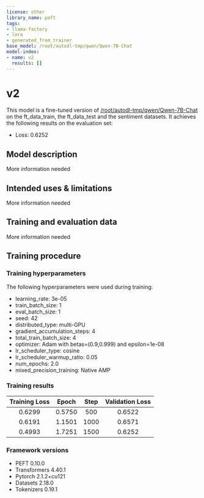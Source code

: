 ```yaml
---
license: other
library_name: peft
tags:
- llama-factory
- lora
- generated_from_trainer
base_model: /root/autodl-tmp/qwen/Qwen-7B-Chat
model-index:
- name: v2
  results: []
---
```


<!-- This model card has been generated automatically according to the information the Trainer had access to. You
should probably proofread and complete it, then remove this comment. -->

# v2

This model is a fine-tuned version of [/root/autodl-tmp/qwen/Qwen-7B-Chat](https://huggingface.co//root/autodl-tmp/qwen/Qwen-7B-Chat) on the ft_data_train, the ft_data_test and the sentiment datasets.
It achieves the following results on the evaluation set:
- Loss: 0.6252

## Model description

More information needed

## Intended uses & limitations

More information needed

## Training and evaluation data

More information needed

## Training procedure

### Training hyperparameters

The following hyperparameters were used during training:
- learning_rate: 3e-05
- train_batch_size: 1
- eval_batch_size: 1
- seed: 42
- distributed_type: multi-GPU
- gradient_accumulation_steps: 4
- total_train_batch_size: 4
- optimizer: Adam with betas=(0.9,0.999) and epsilon=1e-08
- lr_scheduler_type: cosine
- lr_scheduler_warmup_ratio: 0.05
- num_epochs: 2.0
- mixed_precision_training: Native AMP

### Training results

| Training Loss | Epoch  | Step | Validation Loss |
|:-------------:|:------:|:----:|:---------------:|
| 0.6299        | 0.5750 | 500  | 0.6522          |
| 0.6191        | 1.1501 | 1000 | 0.6571          |
| 0.4993        | 1.7251 | 1500 | 0.6252          |


### Framework versions

- PEFT 0.10.0
- Transformers 4.40.1
- Pytorch 2.1.2+cu121
- Datasets 2.18.0
- Tokenizers 0.19.1